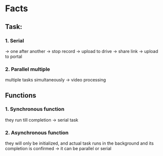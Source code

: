# Facts
## Task:
### 1. Serial 
-> one after another -> stop record -> upload to drive -> share link -> upload to portal

### 2. Parallel multiple 
multiple tasks simultaneously -> video processing

## Functions
### 1. Synchronous function 
they run till completion -> serial task
### 2. Asynchronous function 
they will only be initialized, and actual task runs in the background and its completion is confirmed -> it can be parallel or serial


